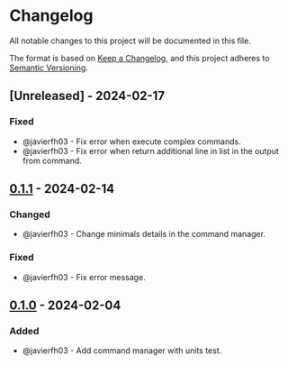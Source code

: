 # Changelog
All notable changes to this project will be documented in this file.

The format is based on [Keep a Changelog](https://keepachangelog.com/en/1.0.0/), and this project adheres to [Semantic Versioning](https://semver.org/spec/v2.0.0.html).

## [Unreleased] - 2024-02-17
### Fixed
- @javierfh03 - Fix error when execute complex commands.
- @javierfh03 - Fix error when return additional line in list in the output from command.

## [0.1.1] - 2024-02-14
### Changed
- @javierfh03 - Change minimals details in the command manager.
### Fixed
- @javierfh03 - Fix error message.

## [0.1.0] - 2024-02-04
### Added
- @javierfh03 - Add command manager with units test.

[0.1.1]: https://github.com/Lagatrix/shell_executor_lib
[0.1.0]: https://github.com/Lagatrix/shell_executor_lib/releases/tag/0.1.0
